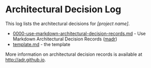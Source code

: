 # Architectural Decision Log

This log lists the architectural decisions for *[project name]*.

- [0000-use-markdown-architectural-decision-records.md](0000-use-markdown-architectural-decision-record) - Use Markdown Architectural Decision Records ([madr](https://github.com/adr/madr/))
- [template.md](template/) - the template

More information on architectural decision records is available at <http://adr.github.io>.
